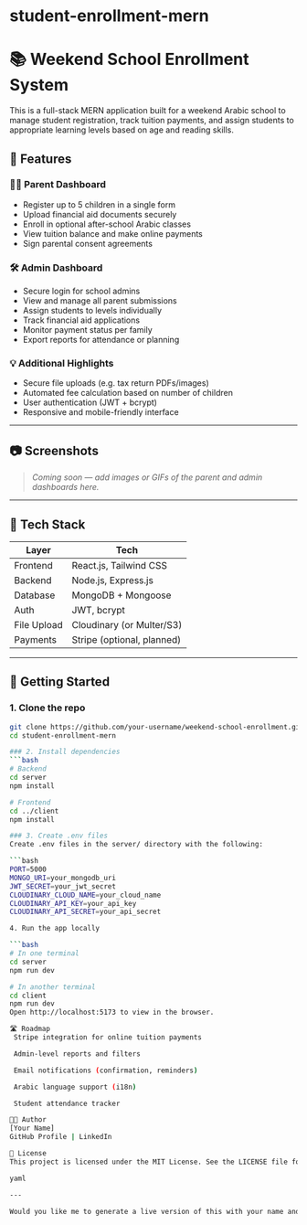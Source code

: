 # student-enrollment-mern

# 📚 Weekend School Enrollment System

This is a full-stack MERN application built for a weekend Arabic school to manage student registration, track tuition payments, and assign students to appropriate learning levels based on age and reading skills.

## 🌟 Features

### 🧑‍💼 Parent Dashboard
- Register up to 5 children in a single form
- Upload financial aid documents securely
- Enroll in optional after-school Arabic classes
- View tuition balance and make online payments
- Sign parental consent agreements

### 🛠️ Admin Dashboard
- Secure login for school admins
- View and manage all parent submissions
- Assign students to levels individually
- Track financial aid applications
- Monitor payment status per family
- Export reports for attendance or planning

### 💡 Additional Highlights
- Secure file uploads (e.g. tax return PDFs/images)
- Automated fee calculation based on number of children
- User authentication (JWT + bcrypt)
- Responsive and mobile-friendly interface

---

## 📷 Screenshots

> _Coming soon — add images or GIFs of the parent and admin dashboards here._

---

## 🧪 Tech Stack

| Layer      | Tech                        |
|------------|-----------------------------|
| Frontend   | React.js, Tailwind CSS      |
| Backend    | Node.js, Express.js         |
| Database   | MongoDB + Mongoose          |
| Auth       | JWT, bcrypt                 |
| File Upload| Cloudinary (or Multer/S3)   |
| Payments   | Stripe (optional, planned)  |

---

## 🚀 Getting Started

### 1. Clone the repo

```bash
git clone https://github.com/your-username/weekend-school-enrollment.git
cd student-enrollment-mern

### 2. Install dependencies
```bash
# Backend
cd server
npm install

# Frontend
cd ../client
npm install

### 3. Create .env files
Create .env files in the server/ directory with the following:

```bash
PORT=5000
MONGO_URI=your_mongodb_uri
JWT_SECRET=your_jwt_secret
CLOUDINARY_CLOUD_NAME=your_cloud_name
CLOUDINARY_API_KEY=your_api_key
CLOUDINARY_API_SECRET=your_api_secret

4. Run the app locally

```bash
# In one terminal
cd server
npm run dev

# In another terminal
cd client
npm run dev
Open http://localhost:5173 to view in the browser.

🛣️ Roadmap
 Stripe integration for online tuition payments

 Admin-level reports and filters

 Email notifications (confirmation, reminders)

 Arabic language support (i18n)

 Student attendance tracker

🧑‍💻 Author
[Your Name]
GitHub Profile | LinkedIn

📄 License
This project is licensed under the MIT License. See the LICENSE file for details.

yaml

---

Would you like me to generate a live version of this with your name and links filled in?
